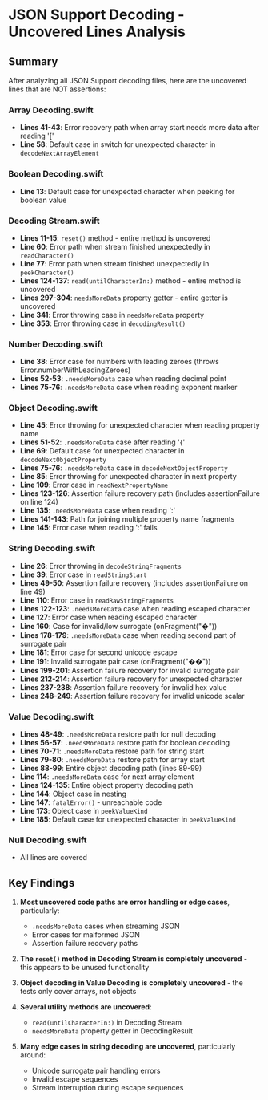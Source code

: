 # JSON Support Decoding - Uncovered Lines Analysis

## Summary
After analyzing all JSON Support decoding files, here are the uncovered lines that are NOT assertions:

### Array Decoding.swift
- **Lines 41-43**: Error recovery path when array start needs more data after reading '['
- **Line 58**: Default case in switch for unexpected character in `decodeNextArrayElement`

### Boolean Decoding.swift  
- **Line 13**: Default case for unexpected character when peeking for boolean value

### Decoding Stream.swift
- **Lines 11-15**: `reset()` method - entire method is uncovered
- **Line 60**: Error path when stream finished unexpectedly in `readCharacter()`
- **Line 77**: Error path when stream finished unexpectedly in `peekCharacter()`
- **Lines 124-137**: `read(untilCharacterIn:)` method - entire method is uncovered
- **Lines 297-304**: `needsMoreData` property getter - entire getter is uncovered
- **Line 341**: Error throwing case in `needsMoreData` property
- **Line 353**: Error throwing case in `decodingResult()`

### Number Decoding.swift
- **Line 38**: Error case for numbers with leading zeroes (throws Error.numberWithLeadingZeroes)
- **Lines 52-53**: `.needsMoreData` case when reading decimal point
- **Lines 75-76**: `.needsMoreData` case when reading exponent marker

### Object Decoding.swift
- **Line 45**: Error throwing for unexpected character when reading property name
- **Lines 51-52**: `.needsMoreData` case after reading '{'
- **Line 69**: Default case for unexpected character in `decodeNextObjectProperty`
- **Lines 75-76**: `.needsMoreData` case in `decodeNextObjectProperty`
- **Line 85**: Error throwing for unexpected character in next property
- **Line 109**: Error case in `readNextPropertyName`
- **Lines 123-126**: Assertion failure recovery path (includes assertionFailure on line 124)
- **Line 135**: `.needsMoreData` case when reading ':'
- **Lines 141-143**: Path for joining multiple property name fragments
- **Line 145**: Error case when reading ':' fails

### String Decoding.swift
- **Line 26**: Error throwing in `decodeStringFragments`
- **Line 39**: Error case in `readStringStart`
- **Lines 49-50**: Assertion failure recovery (includes assertionFailure on line 49)
- **Line 110**: Error case in `readRawStringFragments`
- **Lines 122-123**: `.needsMoreData` case when reading escaped character
- **Line 127**: Error case when reading escaped character
- **Line 160**: Case for invalid/low surrogate (onFragment("�"))
- **Lines 178-179**: `.needsMoreData` case when reading second part of surrogate pair
- **Line 181**: Error case for second unicode escape
- **Line 191**: Invalid surrogate pair case (onFragment("��"))
- **Lines 199-201**: Assertion failure recovery for invalid surrogate pair
- **Lines 212-214**: Assertion failure recovery for unexpected character
- **Lines 237-238**: Assertion failure recovery for invalid hex value
- **Lines 248-249**: Assertion failure recovery for invalid unicode scalar

### Value Decoding.swift
- **Lines 48-49**: `.needsMoreData` restore path for null decoding
- **Lines 56-57**: `.needsMoreData` restore path for boolean decoding  
- **Lines 70-71**: `.needsMoreData` restore path for string start
- **Lines 79-80**: `.needsMoreData` restore path for array start
- **Lines 88-99**: Entire object decoding path (lines 89-99)
- **Line 114**: `.needsMoreData` case for next array element
- **Lines 124-135**: Entire object property decoding path
- **Line 144**: Object case in nesting
- **Line 147**: `fatalError()` - unreachable code
- **Line 173**: Object case in `peekValueKind`
- **Line 185**: Default case for unexpected character in `peekValueKind`

### Null Decoding.swift
- All lines are covered

## Key Findings

1. **Most uncovered code paths are error handling or edge cases**, particularly:
   - `.needsMoreData` cases when streaming JSON
   - Error cases for malformed JSON
   - Assertion failure recovery paths

2. **The `reset()` method in Decoding Stream is completely uncovered** - this appears to be unused functionality

3. **Object decoding in Value Decoding is completely uncovered** - the tests only cover arrays, not objects

4. **Several utility methods are uncovered**:
   - `read(untilCharacterIn:)` in Decoding Stream
   - `needsMoreData` property getter in DecodingResult

5. **Many edge cases in string decoding are uncovered**, particularly around:
   - Unicode surrogate pair handling errors
   - Invalid escape sequences
   - Stream interruption during escape sequences